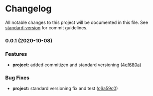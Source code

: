 # Changelog

All notable changes to this project will be documented in this file. See [standard-version](https://github.com/conventional-changelog/standard-version) for commit guidelines.

### 0.0.1 (2020-10-08)


### Features

* **project:** added commitizen and standard versioning ([4cf680a](https://github.com/frideska/WhatToDoSketch/commit/4cf680a13d2c01c8031f791dcc17d36e60cff56a))


### Bug Fixes

* **project:** standard versioning fix and test ([c6a59c0](https://github.com/frideska/WhatToDoSketch/commit/c6a59c05bf08eb247045dae165f86afcafcef40f))
